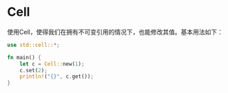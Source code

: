 # Cell

使用Cell，使得我们在拥有不可变引用的情况下，也能修改其值。基本用法如下：

```rust
use std::cell::*;

fn main() {
    let c = Cell::new(1);
    c.set(2);
    println!("{}", c.get());
}
```

